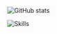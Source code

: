 ![GitHub stats](https://github-readme-stats.vercel.app/api?username=Vimer1099&show_icons=true&theme=radical)


![Skills](https://skillicons.dev/icons?i=js,html,css,python)
